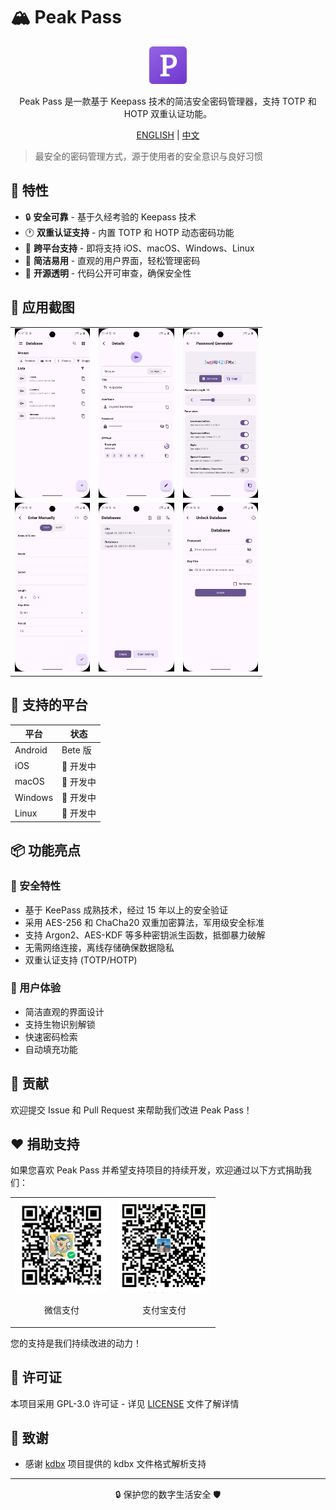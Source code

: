 # 🏔️ Peak Pass

<div align="center">
  <img src="./assets/icon/icon.png" width="60"/>
	<p>Peak Pass 是一款基于 Keepass 技术的简洁安全密码管理器，支持 TOTP 和 HOTP 双重认证功能。</p>
  <p><a href="./README.md">ENGLISH</a>&nbsp;|&nbsp;<a href="./README.zh-CN.md">中文</a></p>
</div>

> 最安全的密码管理方式，源于使用者的安全意识与良好习惯

## 🌟 特性

- 🔒 **安全可靠** - 基于久经考验的 Keepass 技术
- 🕐 **双重认证支持** - 内置 TOTP 和 HOTP 动态密码功能
- 📱 **跨平台支持** - 即将支持 iOS、macOS、Windows、Linux
- 🎯 **简洁易用** - 直观的用户界面，轻松管理密码
- 🚀 **开源透明** - 代码公开可审查，确保安全性

## 📸 应用截图

<table style="text-align: center; width: 80%;">
  <tr>
    <td><img src="./screenshot/01.png" alt="应用截图1"></td>
    <td><img src="./screenshot/02.png" alt="应用截图2"></td>
    <td><img src="screenshot/03.png" alt="应用截图3"></td>
  </tr>

  <tr>
    <td><img src="screenshot/04.png" alt="应用截图4"></td>
    <td><img src="screenshot/05.png" alt="应用截图5"></td>
    <td><img src="screenshot/06.png" alt="应用截图6"></td>
  </tr>
</table>

## 🚀 支持的平台

| 平台    | 状态      |
| ------- | --------- |
| Android | Bete 版   |
| iOS     | 🔄 开发中 |
| macOS   | 🔄 开发中 |
| Windows | 🔄 开发中 |
| Linux   | 🔄 开发中 |

## 📦 功能亮点

### 🔐 安全特性

- 基于 KeePass 成熟技术，经过 15 年以上的安全验证
- 采用 AES-256 和 ChaCha20 双重加密算法，军用级安全标准
- 支持 Argon2、AES-KDF 等多种密钥派生函数，抵御暴力破解
- 无需网络连接，离线存储确保数据隐私
- 双重认证支持 (TOTP/HOTP)

### 🎨 用户体验

- 简洁直观的界面设计
- 支持生物识别解锁
- 快速密码检索
- 自动填充功能

## 🤝 贡献

欢迎提交 Issue 和 Pull Request 来帮助我们改进 Peak Pass！

## ❤️ 捐助支持

如果您喜欢 Peak Pass 并希望支持项目的持续开发，欢迎通过以下方式捐助我们：

<table style="text-align: center;">
  <tr>
    <td>
    <img src="donate/wechat.png" alt="微信支付二维码" width="150px" style="border-radius: 10px;"><p>微信支付</p>
    </td>
    <td>
      <img src="donate/alipay.png" alt="支付宝支付二维码" width="150px" style="border-radius: 10px;"><p>支付宝支付</p>
    </td>
  </tr>
</table>

您的支持是我们持续改进的动力！

## 📄 许可证

本项目采用 GPL-3.0 许可证 - 详见 [LICENSE](./LICENSE.txt) 文件了解详情

## 🙏 致谢

- 感谢 [kdbx](https://github.com/authpass/kdbx.dart) 项目提供的 kdbx 文件格式解析支持

---

<p align="center">🔒 保护您的数字生活安全 🛡️</p>
